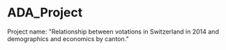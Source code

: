 # ADA_Project
Project name: "Relationship between votations in Switzerland in 2014 and demographics and economics by canton."
